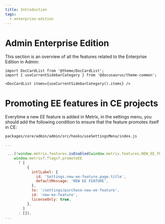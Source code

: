 ```yaml
---
title: Introduction
tags:
  - enterprise-edition
---
```


# Admin Enterprise Edition

This section is an overview of all the features related to the Enterprise Edition in Admin:

```mdx-code-block
import DocCardList from '@theme/DocCardList';
import { useCurrentSidebarCategory } from '@docusaurus/theme-common';

<DocCardList items={useCurrentSidebarCategory().items} />
```

# Promoting EE features in CE projects

Everytime a new EE feature is added in Metrix, in the settings menu, you should add the following condition to ensure that the feature promotes itself in CE:

`packages/core/admin/admin/src/hooks/useSettingsMenu/index.js`

```js
...

 ...(!window.metrix.features.isEnabled(window.metrix.features.NEW_EE_FEATURE) &&
    window.metrix?.flags?.promoteEE
      ? [
          {
            intlLabel: {
              id: 'Settings.new-ee-feature.page.title',
              defaultMessage: 'NEW EE FEATURE',
            },
            to: '/settings/purchase-new-ee-feature',
            id: 'new-ee-feature',
            licenseOnly: true,
          },
        ]
      : []),
...
```
